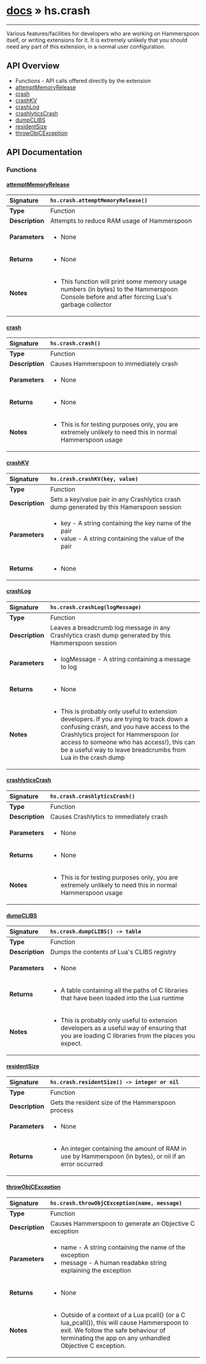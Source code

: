 # [docs](index.md) » hs.crash
---

Various features/facilities for developers who are working on Hammerspoon itself, or writing extensions for it. It is extremely unlikely that you should need any part of this extension, in a normal user configuration.

## API Overview
* Functions - API calls offered directly by the extension
 * [attemptMemoryRelease](#attemptmemoryrelease)
 * [crash](#crash)
 * [crashKV](#crashkv)
 * [crashLog](#crashlog)
 * [crashlyticsCrash](#crashlyticscrash)
 * [dumpCLIBS](#dumpclibs)
 * [residentSize](#residentsize)
 * [throwObjCException](#throwobjcexception)

## API Documentation

### Functions

#### [attemptMemoryRelease](#attemptmemoryrelease)
| <span style="float: left;">**Signature**</span> | <span style="float: left;">`hs.crash.attemptMemoryRelease()` </span>                                                          |
| -----------------------------------------------------|---------------------------------------------------------------------------------------------------------|
| **Type**                                             | Function                                                                                         |
| **Description**                                      | Attempts to reduce RAM usage of Hammerspoon                                                                                         |
| **Parameters**                                       | <ul><li>None</li></ul> |
| **Returns**                                          | <ul><li>None</li></ul>          |
| **Notes**                                            | <ul><li>This function will print some memory usage numbers (in bytes) to the Hammerspoon Console before and after forcing Lua's garbage collector</li></ul>                |

#### [crash](#crash)
| <span style="float: left;">**Signature**</span> | <span style="float: left;">`hs.crash.crash()` </span>                                                          |
| -----------------------------------------------------|---------------------------------------------------------------------------------------------------------|
| **Type**                                             | Function                                                                                         |
| **Description**                                      | Causes Hammerspoon to immediately crash                                                                                         |
| **Parameters**                                       | <ul><li>None</li></ul> |
| **Returns**                                          | <ul><li>None</li></ul>          |
| **Notes**                                            | <ul><li>This is for testing purposes only, you are extremely unlikely to need this in normal Hammerspoon usage</li></ul>                |

#### [crashKV](#crashkv)
| <span style="float: left;">**Signature**</span> | <span style="float: left;">`hs.crash.crashKV(key, value)` </span>                                                          |
| -----------------------------------------------------|---------------------------------------------------------------------------------------------------------|
| **Type**                                             | Function                                                                                         |
| **Description**                                      | Sets a key/value pair in any Crashlytics crash dump generated by this Hamerspoon session                                                                                         |
| **Parameters**                                       | <ul><li>key - A string containing the key name of the pair</li><li>value - A string containing the value of the pair</li></ul> |
| **Returns**                                          | <ul><li>None</li></ul>          |

#### [crashLog](#crashlog)
| <span style="float: left;">**Signature**</span> | <span style="float: left;">`hs.crash.crashLog(logMessage)` </span>                                                          |
| -----------------------------------------------------|---------------------------------------------------------------------------------------------------------|
| **Type**                                             | Function                                                                                         |
| **Description**                                      | Leaves a breadcrumb log message in any Crashlytics crash dump generated by this Hammerspoon session                                                                                         |
| **Parameters**                                       | <ul><li>logMessage - A string containing a message to log</li></ul> |
| **Returns**                                          | <ul><li>None</li></ul>          |
| **Notes**                                            | <ul><li>This is probably only useful to extension developers. If you are trying to track down a confusing crash, and you have access to the Crashlytics project for Hammerspoon (or access to someone who has access!), this can be a useful way to leave breadcrumbs from Lua in the crash dump</li></ul>                |

#### [crashlyticsCrash](#crashlyticscrash)
| <span style="float: left;">**Signature**</span> | <span style="float: left;">`hs.crash.crashlyticsCrash()` </span>                                                          |
| -----------------------------------------------------|---------------------------------------------------------------------------------------------------------|
| **Type**                                             | Function                                                                                         |
| **Description**                                      | Causes Crashlytics to immediately crash                                                                                         |
| **Parameters**                                       | <ul><li>None</li></ul> |
| **Returns**                                          | <ul><li>None</li></ul>          |
| **Notes**                                            | <ul><li>This is for testing purposes only, you are extremely unlikely to need this in normal Hammerspoon usage</li></ul>                |

#### [dumpCLIBS](#dumpclibs)
| <span style="float: left;">**Signature**</span> | <span style="float: left;">`hs.crash.dumpCLIBS() -> table` </span>                                                          |
| -----------------------------------------------------|---------------------------------------------------------------------------------------------------------|
| **Type**                                             | Function                                                                                         |
| **Description**                                      | Dumps the contents of Lua's CLIBS registry                                                                                         |
| **Parameters**                                       | <ul><li>None</li></ul> |
| **Returns**                                          | <ul><li>A table containing all the paths of C libraries that have been loaded into the Lua runtime</li></ul>          |
| **Notes**                                            | <ul><li>This is probably only useful to extension developers as a useful way of ensuring that you are loading C libraries from the places you expect.</li></ul>                |

#### [residentSize](#residentsize)
| <span style="float: left;">**Signature**</span> | <span style="float: left;">`hs.crash.residentSize() -> integer or nil` </span>                                                          |
| -----------------------------------------------------|---------------------------------------------------------------------------------------------------------|
| **Type**                                             | Function                                                                                         |
| **Description**                                      | Gets the resident size of the Hammerspoon process                                                                                         |
| **Parameters**                                       | <ul><li>None</li></ul> |
| **Returns**                                          | <ul><li>An integer containing the amount of RAM in use by Hammerspoon (in bytes), or nil if an error occurred</li></ul>          |

#### [throwObjCException](#throwobjcexception)
| <span style="float: left;">**Signature**</span> | <span style="float: left;">`hs.crash.throwObjCException(name, message)` </span>                                                          |
| -----------------------------------------------------|---------------------------------------------------------------------------------------------------------|
| **Type**                                             | Function                                                                                         |
| **Description**                                      | Causes Hammerspoon to generate an Objective C exception                                                                                         |
| **Parameters**                                       | <ul><li>name - A string containing the name of the exception</li><li>message - A human readabke string explaining the exception</li></ul> |
| **Returns**                                          | <ul><li>None</li></ul>          |
| **Notes**                                            | <ul><li>Outside of a context of a Lua pcall() (or a C lua_pcall()), this will cause Hammerspoon to exit. We follow the safe behaviour of terminating the app on any unhandled Objective C exception.</li></ul>                |

